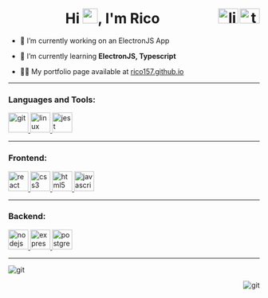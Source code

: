 
<h1 align="center">Hi <img src="https://raw.githubusercontent.com/MartinHeinz/MartinHeinz/master/wave.gif" width="30px">, I'm Rico
<a href="https://twitter.com/riccardo_cogoni" target="blank"><img align="right" src="https://cdn.jsdelivr.net/npm/simple-icons@3.0.1/icons/twitter.svg" alt="twit" height="30" width="40" /></a>
<a href="https://www.linkedin.com/in/riccardo-cogoni/" target="blank"><img align="right" src="https://cdn.jsdelivr.net/npm/simple-icons@3.0.1/icons/linkedin.svg" alt="lin" height="30" width="40" /></a>
</h1>


- 🔭 I’m currently working on an ElectronJS App 

- 🌱 I’m currently learning **ElectronJS, Typescript**

- 👨‍💻 My portfolio page available at [rico157.github.io](https://rico157.github.io/)

---


<h3 align="left">Languages and Tools:</h3>
<p align="left"> 
 
  <a href="https://git-scm.com/" target="_blank"> <img src="https://www.vectorlogo.zone/logos/git-scm/git-scm-icon.svg" alt="git" width="40" height="40"/> </a> 
 <a href="https://www.linux.org/" target="_blank"> <img src="https://devicons.github.io/devicon/devicon.git/icons/linux/linux-original.svg" alt="linux" width="40" height="40"/> </a> 
 <a href="https://jestjs.io" target="_blank"> <img src="https://www.vectorlogo.zone/logos/jestjsio/jestjsio-icon.svg" alt="jest" width="40" height="40"/> </a> 
 
 ---
  
  <h3 align="left">Frontend:</h3>
  <a href="https://reactjs.org/" target="_blank"> <img src="https://devicons.github.io/devicon/devicon.git/icons/react/react-original-wordmark.svg" alt="react" width="40" height="40"/> </a>
   <a href="https://www.w3schools.com/css/" target="_blank"> <img src="https://devicons.github.io/devicon/devicon.git/icons/css3/css3-original-wordmark.svg" alt="css3" width="40" height="40"/> </a>
   <a href="https://www.w3.org/html/" target="_blank"> <img src="https://devicons.github.io/devicon/devicon.git/icons/html5/html5-original-wordmark.svg" alt="html5" width="40" height="40"/> </a> 
  <a href="https://developer.mozilla.org/en-US/docs/Web/JavaScript" target="_blank"> <img src="https://devicons.github.io/devicon/devicon.git/icons/javascript/javascript-original.svg" alt="javascript" width="40" height="40"/> </a> 

  ---
  
  
   <h3 align="left">Backend:</h3>
   <a href="https://nodejs.org" target="_blank"> <img src="https://devicons.github.io/devicon/devicon.git/icons/nodejs/nodejs-original-wordmark.svg" alt="nodejs" width="40" height="40"/> </a>
  <a href="https://expressjs.com" target="_blank"> <img src="https://devicons.github.io/devicon/devicon.git/icons/express/express-original-wordmark.svg" alt="express" width="40" height="40"/> </a> 
 <a href="https://www.postgresql.org" target="_blank"> <img src="https://devicons.github.io/devicon/devicon.git/icons/postgresql/postgresql-original-wordmark.svg" alt="postgresql" width="40" height="40"/> </a>  </p>

---

<p>&nbsp;<img align="left" src="https://github-readme-stats.vercel.app/api?username=rico157&show_icons=true" alt="git" /></p>
<p><img align="right" src="https://github-readme-stats.vercel.app/api/top-langs/?username=rico157&layout=compact" alt="git" /></p>
